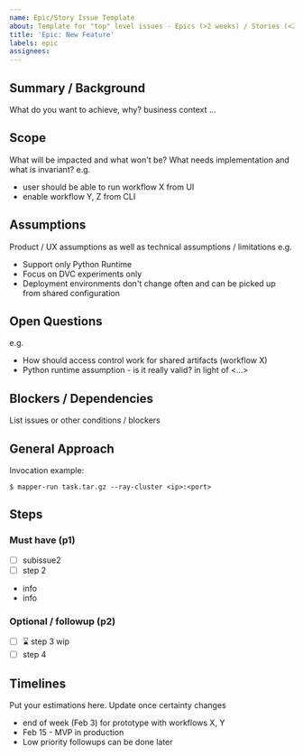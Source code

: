 ```yaml
---
name: Epic/Story Issue Template
about: Template for "top" level issues - Epics (>2 weeks) / Stories (<2 weeks)
title: 'Epic: New Feature'
labels: epic
assignees:
---
```


## Summary / Background

What do you want to achieve, why? business context ...

## Scope

What will be impacted and what won't be? What needs implementation and what is
invariant? e.g.

- user should be able to run workflow X from UI
- enable workflow Y, Z from CLI

## Assumptions

Product / UX assumptions as well as technical assumptions / limitations e.g.

- Support only Python Runtime
- Focus on DVC experiments only
- Deployment environments don't change often and can be picked up from shared
  configuration

## Open Questions

e.g.

- How should access control work for shared artifacts (workflow X)
- Python runtime assumption - is it really valid? in light of <...>

## Blockers / Dependencies

List issues or other conditions / blockers

## General Approach

Invocation example:

```shell
$ mapper-run task.tar.gz --ray-cluster <ip>:<port>
```

## Steps

### Must have (p1)

- [ ] subissue2
- [ ] step 2
- info
- info

### Optional / followup (p2)

- [ ] ⌛ step 3 wip
- [ ] step 4

## Timelines

Put your estimations here. Update once certainty changes

- end of week (Feb 3) for prototype with workflows X, Y
- Feb 15 - MVP in production
- Low priority followups can be done later
